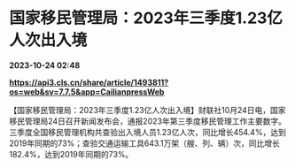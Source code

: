 # 国家移民管理局：2023年三季度1.23亿人次出入境

**2023-10-24 02:48**

**https://api3.cls.cn/share/article/1493811?os=web&sv=7.7.5&app=CailianpressWeb**

【国家移民管理局：2023年三季度1.23亿人次出入境】财联社10月24日电，国家移民管理局24日召开新闻发布会，通报2023年第三季度移民管理工作主要数字。三季度全国移民管理机构共查验出入境人员1.23亿人次，同比增长454.4%，达到2019年同期的73%；查验交通运输工具643.1万架（艘、列、辆）次，同比增长182.4%，达到2019年同期的73%。